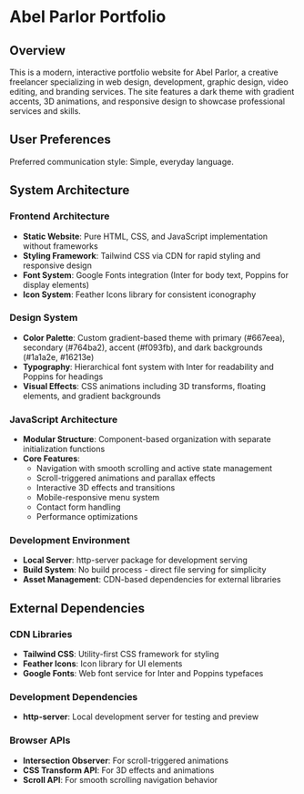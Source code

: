 # Abel Parlor Portfolio

## Overview

This is a modern, interactive portfolio website for Abel Parlor, a creative freelancer specializing in web design, development, graphic design, video editing, and branding services. The site features a dark theme with gradient accents, 3D animations, and responsive design to showcase professional services and skills.

## User Preferences

Preferred communication style: Simple, everyday language.

## System Architecture

### Frontend Architecture
- **Static Website**: Pure HTML, CSS, and JavaScript implementation without frameworks
- **Styling Framework**: Tailwind CSS via CDN for rapid styling and responsive design
- **Font System**: Google Fonts integration (Inter for body text, Poppins for display elements)
- **Icon System**: Feather Icons library for consistent iconography

### Design System
- **Color Palette**: Custom gradient-based theme with primary (#667eea), secondary (#764ba2), accent (#f093fb), and dark backgrounds (#1a1a2e, #16213e)
- **Typography**: Hierarchical font system with Inter for readability and Poppins for headings
- **Visual Effects**: CSS animations including 3D transforms, floating elements, and gradient backgrounds

### JavaScript Architecture
- **Modular Structure**: Component-based organization with separate initialization functions
- **Core Features**:
  - Navigation with smooth scrolling and active state management
  - Scroll-triggered animations and parallax effects
  - Interactive 3D effects and transitions
  - Mobile-responsive menu system
  - Contact form handling
  - Performance optimizations

### Development Environment
- **Local Server**: http-server package for development serving
- **Build System**: No build process - direct file serving for simplicity
- **Asset Management**: CDN-based dependencies for external libraries

## External Dependencies

### CDN Libraries
- **Tailwind CSS**: Utility-first CSS framework for styling
- **Feather Icons**: Icon library for UI elements
- **Google Fonts**: Web font service for Inter and Poppins typefaces

### Development Dependencies
- **http-server**: Local development server for testing and preview

### Browser APIs
- **Intersection Observer**: For scroll-triggered animations
- **CSS Transform API**: For 3D effects and animations
- **Scroll API**: For smooth scrolling navigation behavior